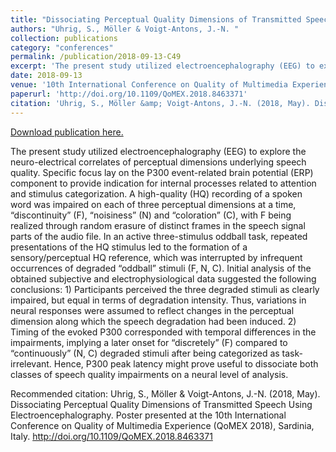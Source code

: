 ```yaml
---
title: "Dissociating Perceptual Quality Dimensions of Transmitted Speech Using Electroencephalography"
authors: "Uhrig, S., Möller & Voigt-Antons, J.-N. "
collection: publications
category: "conferences"
permalink: /publication/2018-09-13-C49
excerpt: 'The present study utilized electroencephalography (EEG) to explore the neuro-electrical correlates of perceptual dimensions underlying speech quality. Specific focus lay on the P300 event-related brain potential (ERP) component to provide indication for internal processes related to attention and stimulus categorization. A high-quality (HQ) recording of a spoken word was impaired on each of three perceptual dimensions at a time, “discontinuity” (F), “noisiness” (N) and “coloration” (C), with F being realized through random erasure of distinct frames in the speech signal parts of the audio file. In an active three-stimulus oddball task, repeated presentations of the HQ stimulus led to the formation of a sensory/perceptual HQ reference, which was interrupted by infrequent occurrences of degraded “oddball” stimuli (F, N, C). Initial analysis of the obtained subjective and electrophysiological data suggested the following conclusions: 1) Participants perceived the three degraded stimuli as clearly impaired, but equal in terms of degradation intensity. Thus, variations in neural responses were assumed to reflect changes in the perceptual dimension along which the speech degradation had been induced. 2) Timing of the evoked P300 corresponded with temporal differences in the impairments, implying a later onset for “discretely” (F) compared to “continuously” (N, C) degraded stimuli after being categorized as task-irrelevant. Hence, P300 peak latency might prove useful to dissociate both classes of speech quality impairments on a neural level of analysis.'
date: 2018-09-13
venue: '10th International Conference on Quality of Multimedia Experience (QoMEX 2018)'
paperurl: 'http://doi.org/10.1109/QoMEX.2018.8463371'
citation: 'Uhrig, S., Möller &amp; Voigt-Antons, J.-N. (2018, May). Dissociating Perceptual Quality Dimensions of Transmitted Speech Using Electroencephalography. Poster presented at the 10th International Conference on Quality of Multimedia Experience (QoMEX 2018), Sardinia, Italy. http://doi.org/10.1109/QoMEX.2018.8463371 '
---
```


<a href='http://doi.org/10.1109/QoMEX.2018.8463371'>Download publication here.</a>

The present study utilized electroencephalography (EEG) to explore the neuro-electrical correlates of perceptual dimensions underlying speech quality. Specific focus lay on the P300 event-related brain potential (ERP) component to provide indication for internal processes related to attention and stimulus categorization. A high-quality (HQ) recording of a spoken word was impaired on each of three perceptual dimensions at a time, “discontinuity” (F), “noisiness” (N) and “coloration” (C), with F being realized through random erasure of distinct frames in the speech signal parts of the audio file. In an active three-stimulus oddball task, repeated presentations of the HQ stimulus led to the formation of a sensory/perceptual HQ reference, which was interrupted by infrequent occurrences of degraded “oddball” stimuli (F, N, C). Initial analysis of the obtained subjective and electrophysiological data suggested the following conclusions: 1) Participants perceived the three degraded stimuli as clearly impaired, but equal in terms of degradation intensity. Thus, variations in neural responses were assumed to reflect changes in the perceptual dimension along which the speech degradation had been induced. 2) Timing of the evoked P300 corresponded with temporal differences in the impairments, implying a later onset for “discretely” (F) compared to “continuously” (N, C) degraded stimuli after being categorized as task-irrelevant. Hence, P300 peak latency might prove useful to dissociate both classes of speech quality impairments on a neural level of analysis.

Recommended citation: Uhrig, S., Möller & Voigt-Antons, J.-N. (2018, May). Dissociating Perceptual Quality Dimensions of Transmitted Speech Using Electroencephalography. Poster presented at the 10th International Conference on Quality of Multimedia Experience (QoMEX 2018), Sardinia, Italy. http://doi.org/10.1109/QoMEX.2018.8463371 